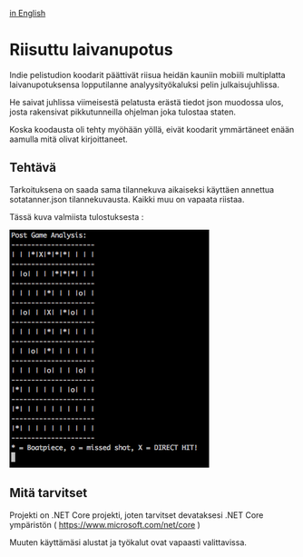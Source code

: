 ﻿[in English](README-en.md)
# Riisuttu laivanupotus
Indie pelistudion koodarit päättivät riisua heidän kauniin mobiili multiplatta laivanupotuksensa lopputilanne analyysityökaluksi pelin julkaisujuhlissa.

He saivat juhlissa viimeisestä pelatusta erästä tiedot json muodossa ulos, josta rakensivat pikkutunneilla ohjelman joka tulostaa staten.


Koska koodausta oli tehty myöhään yöllä, eivät koodarit ymmärtäneet enään aamulla mitä olivat kirjoittaneet.

## Tehtävä
Tarkoituksena on saada sama tilannekuva aikaiseksi käyttäen annettua sotatanner.json tilannekuvausta. Kaikki muu on vapaata riistaa.

Tässä kuva valmiista tulostuksesta :

![Lopputulema](endresult.png "Lopputulema")

## Mitä tarvitset
Projekti on .NET Core projekti, joten tarvitset devataksesi .NET Core ympäristön ( https://www.microsoft.com/net/core )

Muuten käyttämäsi alustat ja työkalut ovat vapaasti valittavissa.
